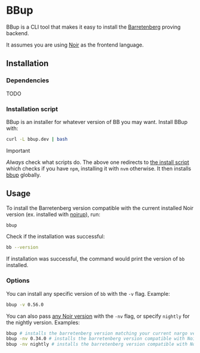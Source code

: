 # BBup

BBup is a CLI tool that makes it easy to install the [Barretenberg](https://github.com/AztecProtocol/aztec-packages/blob/master/barretenberg/README.md) proving backend.

It assumes you are using [Noir](https://noir-lang.org) as the frontend language.

## Installation

### Dependencies

TODO

### Installation script

BBup is an installer for whatever version of BB you may want. Install BBup with:

```bash
curl -L bbup.dev | bash
```

> [!IMPORTANT]
> *Always* check what scripts do. The above one redirects to [the install script](https://github.com/AztecProtocol/aztec-packages/blob/master/barretenberg/bbup/install) which checks if you have `npm`, installing it with `nvm` otherwise. It then installs [bbup](https://github.com/AztecProtocol/aztec-packages/blob/master/barretenberg/bbup/bbup.ts) globally.

## Usage

To install the Barretenberg version compatible with the current installed Noir version (ex. installed with [noirup](https://github.com/noir-lang/noirup)), run:

```bash
bbup
```

Check if the installation was successful:

```bash
bb --version
```

If installation was successful, the command would print the version of `bb` installed.

### Options

You can install any specific version of `bb` with the `-v` flag. Example:

```bash
bbup -v 0.56.0
```

You can also pass [any Noir version](https://github.com/noir-lang/noir/tags) with the `-nv` flag, or specify `nightly` for the nightly version. Examples:

```bash
bbup # installs the barretenberg version matching your current nargo version
bbup -nv 0.34.0 # installs the barretenberg version compatible with Noir 0.34.0 release
bbup -nv nightly # installs the barretenberg version compatible with Noir nightly release
```
